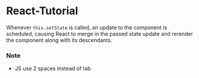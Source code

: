 # React-Tutorial

Whenever `this.setState` is called, an update to the component is scheduled, causing React to merge in the passed state update and rerender the component along with its descendants.
### Note
- JS use 2 spaces instead of tab
